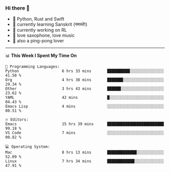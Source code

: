 ### Hi there 👋

- 📙 Python, Rust and Swift
- 🌱 currently learning Sanskrit (नमस्ते!)
- 🔭 currently working on RL
- 🎷 love saxophone, love music
- 🏓 also a ping-pong lover

<!--
**ZiqinGong/ZiqinGong** is a ✨ _special_ ✨ repository because its `README.md` (this file) appears on your GitHub profile.

Here are some ideas to get you started:

- 🔭 I’m currently working on ...
- 🌱 I’m currently learning ...
- 👯 I’m looking to collaborate on ...
- 🤔 I’m looking for help with ...
- 💬 Ask me about ...
- 📫 gongzq0301@sjtu.edu.cn
- 😄 Pronouns: ...
- ⚡ Fun fact: ...
-->

---

<!--START_SECTION:waka-->
📊 **This Week I Spent My Time On** 

```text
💬 Programming Languages: 
Python                   6 hrs 33 mins       ██████████░░░░░░░░░░░░░░░   41.50 % 
Org                      4 hrs 38 mins       ███████░░░░░░░░░░░░░░░░░░   29.34 % 
Other                    3 hrs 43 mins       ██████░░░░░░░░░░░░░░░░░░░   23.62 % 
YAML                     42 mins             █░░░░░░░░░░░░░░░░░░░░░░░░   04.43 % 
Emacs Lisp               4 mins              ░░░░░░░░░░░░░░░░░░░░░░░░░   00.51 % 

🔥 Editors: 
Emacs                    15 hrs 39 mins      █████████████████████████   99.18 % 
VS Code                  7 mins              ░░░░░░░░░░░░░░░░░░░░░░░░░   00.82 % 

💻 Operating System: 
Mac                      8 hrs 13 mins       █████████████░░░░░░░░░░░░   52.09 % 
Linux                    7 hrs 34 mins       ████████████░░░░░░░░░░░░░   47.91 % 
```


<!--END_SECTION:waka-->

